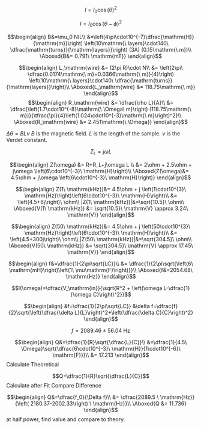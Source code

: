$$I = I_0 \cos(\theta)^2$$


$$I = I_0\cos(\theta-\phi)^2$$



$$\begin{align}
B&=\mu_0 NIL\\
&=\left(4\pi\cdot10^{-7}\dfrac{\mathrm{H}}{\mathrm{m}}\right) \left(10\mathrm{\ layers}\cdot140\ \dfrac{\mathrm{turns}}{\mathrm{layers}}\right) (3A) (0.15\mathrm{\ m})\\
\Aboxed{B&= 0.791\ \mathrm{mT}}
\end{align}$$

$$\begin{align}
L_\mathrm{wire} &= (2\pi R)\cdot N\\
&= \left(2\pi\ \dfrac{0.0174\mathrm{\ m}+0.0366\mathrm{\ m}}{4}\right) \left(10\mathrm{\ layers}\cdot140\ \dfrac{\mathrm{turns}}{\mathrm{layers}}\right)\\
\Aboxed{L_\mathrm{wire} &= 118.75\mathrm{\ m}}
\end{align}$$
$$\begin{align}
R_\mathrm{wire} &= \dfrac{\rho L}{A}\\
&= \dfrac{\left(1.7\cdot10^{-8}\mathrm{\ \Omega\ m}\right) (118.75\mathrm{\ m})}{\tfrac{\pi}{4}\left(1.024\cdot10^{-3}\mathrm{\ m}\right)^2}\\
\Aboxed{R_\mathrm{wire} &= 2.451\mathrm{\ \Omega}}
\end{align}$$


$\Delta\theta = BL\nu$
$B$ is the magnetic field.
$L$ is the length of the sample.
$\nu$ is the Verdet constant.


$$Z_L = j\omega L$$

$$\begin{align}
Z(\omega) &= R+R_L+j\omega L \\
&= 2\ohm + 2.5\ohm + j\omega \left(6\cdot10^{-3}\ \mathrm{H}\right)\\
\Aboxed{Z(\omega)&= 4.5\ohm + j\omega \left(6\cdot10^{-3}\ \mathrm{H}\right)}
\end{align}$$

$$\begin{align}
Z(1\ \mathrm{kHz})&= 4.5\ohm + j \left(1\cdot10^{3}\ \mathrm{Hz}\right)\left(6\cdot10^{-3}\ \mathrm{H}\right)\\
&= \left(4.5+6j\right)\ \ohm\\
|Z(1\ \mathrm{kHz})|&=\sqrt{10.5}\ \ohm\\
\Aboxed{V(1\ \mathrm{kHz}) &= \sqrt{10.5}\ \mathrm{V} \approx 3.24\ \mathrm{V}}
\end{align}$$

$$\begin{align}
Z(50\ \mathrm{kHz})&= 4.5\ohm + j \left(50\cdot10^{3}\ \mathrm{Hz}\right)\left(6\cdot10^{-3}\ \mathrm{H}\right)\\
&= \left(4.5+300j\right)\ \ohm\\
|Z(50\ \mathrm{kHz})|&=\sqrt{304.5}\ \ohm\\
\Aboxed{V(50\ \mathrm{kHz}) &= \sqrt{304.5}\ \mathrm{V} \approx 17.45\ \mathrm{V}}
\end{align}$$


$$\begin{align}
f&=\dfrac{1}{2\pi\sqrt{LC}}\\
&= \dfrac{1}{2\pi\sqrt{\left(6\ \mathrm{mH}\right)\left(1\ \mu\mathrm{F}\right)}}\\
\Aboxed{f&=2054.68\ \mathrm{Hz}}
\end{align}$$


$$I(\omega)=\dfrac{V_\mathrm{in}}{\sqrt{R^2 + \left(\omega L-\dfrac{1}{\omega C}\right)^2}}$$




$$\begin{align}
&f=\dfrac{1}{2\pi\sqrt{LC}} &\delta f=\dfrac{f}{2}\sqrt{\left(\dfrac{\delta L}{L}\right)^2+\left(\dfrac{\delta C}{C}\right)^2}
\end{align}$$

$$f=2089.46\pm 56.04\ \mathrm{Hz}$$


$$\begin{align}
Q&=\dfrac{1}{R}\sqrt{\dfrac{L}{C}}\\
&=\dfrac{1}{4.5\ \Omega}\sqrt{\dfrac{6\cdot10^{-3}\ \mathrm{H}}{1\cdot10^{-6}\ \mathrm{F}}}\\
&= 17.213
\end{align}$$
Calculate Theoretical



$$Q=\dfrac{1}{R}\sqrt{\dfrac{L}{C}}$$
Calculate after Fit
Compare Difference

$$\begin{align}
Q&=\dfrac{f_0}{\Delta f}\\
&= \dfrac{2089.5 \ \mathrm{Hz}}{\left(
2180.37-2002.33\right) \ \mathrm{Hz}}\\
\Aboxed{Q &= 11.736}
\end{align}$$
at half power, find value and compare to theory.







